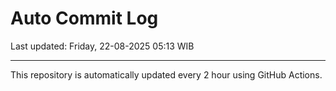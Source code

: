 # Auto Commit Log

Last updated: Friday, 22-08-2025 05:13 WIB

---

This repository is automatically updated every 2 hour using GitHub Actions.
